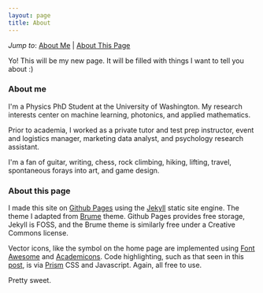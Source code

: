 ```yaml
---
layout: page
title: About
---
```


*Jump to*: [About Me](#about-me) 
\| [About This Page](#about-this-page) 

Yo! This will be my new page. It will be filled with things I want to tell you about :)

### About me

I'm a Physics PhD Student at the University of Washington. My research interests center on machine learning, photonics, and applied mathematics. 

Prior to academia, I worked as a private tutor and test prep instructor, event and logistics manager, marketing data analyst, and psychology research assistant.

I'm a fan of guitar, writing, chess, rock climbing, hiking, lifting, travel, spontaneous forays into art, and game design.

### About this page
I made this site on <a href="https://www.github.io">Github Pages</a> using the <a href="https://jekyllrb.com/">Jekyll</a> static site engine. The theme I adapted from <a href="https://jekyllthemes.io/theme/brume">Brume</a> theme. Github Pages provides free storage, Jekyll is FOSS, and the Brume theme is similarly free under a Creative Commons license.

Vector icons, like the <i class="fas fa-file-pdf"></i> symbol on the home page are implemented using <a href="https://fontawesome.com/?from=io">Font Awesome</a> and <a href="https://jpswalsh.github.io/academicons/">Academicons</a>. Code highlighting, such as that seen in this [post](/email-obfuscation), is via <a href="https://prismjs.com/">Prism</a> CSS and Javascript. Again, all free to use.

Pretty sweet.